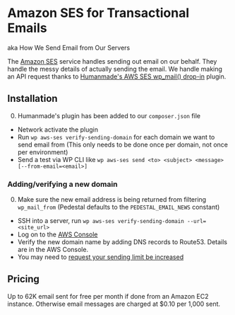 # Amazon SES for Transactional Emails
aka How We Send Email from Our Servers

The [Amazon SES](https://aws.amazon.com/ses/) service handles sending out email on our behalf. They handle the messy details of actually sending the email. We handle making an API request thanks to [Humanmade's AWS SES wp_mail() drop-in](https://github.com/humanmade/aws-ses-wp-mail) plugin.

## Installation
 0. Humanmade's plugin has been added to our `composer.json` file
 - Network activate the plugin
 - Run `wp aws-ses verify-sending-domain` for each domain we want to send email from (This only needs to be done once per domain, not once per environment)
 - Send a test via WP CLI like `wp aws-ses send <to> <subject> <message> [--from-email=<email>]`

### Adding/verifying a new domain
0. Make sure the new email address is being returned from filtering `wp_mail_from` (Pedestal defaults to the `PEDESTAL_EMAIL_NEWS` constant)
- SSH into a server, run `wp aws-ses verify-sending-domain --url=<site_url>`
- Log on to the [AWS Console](http://aws.spiritedmedia.com)
- Verify the new domain name by adding DNS records to Route53. Details are in the AWS Console.
- You may need to [request your sending limit be increased](http://docs.aws.amazon.com/ses/latest/DeveloperGuide/increase-sending-limits.html)


## Pricing
Up to 62K email sent for free per month if done from an Amazon EC2 instance. Otherwise email messages are charged at $0.10 per 1,000 sent.